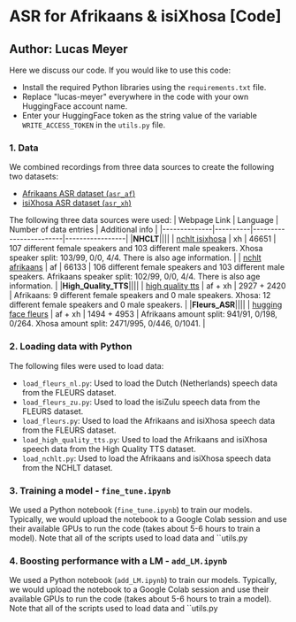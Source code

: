 # ASR for Afrikaans & isiXhosa [Code]
## Author: Lucas Meyer

Here we discuss our code. If you would like to use this code:
 - Install the required Python libraries using the ``requirements.txt`` file.
 - Replace "lucas-meyer" everywhere in the code with your own HuggingFace account name.
 - Enter your HuggingFace token as the string value of the variable ``WRITE_ACCESS_TOKEN`` in the ``utils.py`` file.

### 1. Data
We combined recordings from three data sources to create the following two datasets:
 - [Afrikaans ASR dataset (``asr_af``)](https://huggingface.co/datasets/lucas-meyer/asr_af)
 - [isiXhosa ASR dataset (``asr_xh``)](https://huggingface.co/datasets/lucas-meyer/asr_xh)

The following three data sources were used:
| Webpage Link | Language | Number of data entries | Additional info |
|--------------|----------|------------------------|-----------------|
|**NHCLT**||||
| [nchlt isixhosa](https://repo.sadilar.org/handle/20.500.12185/279)                 | xh      | 46651       | 107 different female speakers and 103 different male speakers. Xhosa speaker split: 103/99, 0/0, 4/4. There is also age information. |
| [nchlt afrikaans](https://repo.sadilar.org/handle/20.500.12185/280)                | af      | 66133       | 106 different female speakers and 103 different male speakers. Afrikaans speaker split: 102/99, 0/0, 4/4. There is also age information. |
|**High_Quality_TTS**||||
| [high quality tts](https://repo.sadilar.org/handle/20.500.12185/527)               | af + xh | 2927 + 2420 | Afrikaans: 9 different female speakers and 0 male speakers. Xhosa: 12 different female speakers and 0 male speakers. |
|**Fleurs_ASR**||||
| [hugging face fleurs](https://huggingface.co/datasets/google/fleurs)               | af + xh | 1494 + 4953 | Afrikaans amount split: 941/91, 0/198, 0/264. Xhosa amount split: 2471/995, 0/446, 0/1041. |

### 2. Loading data with Python
The following files were used to load data:
 - ``load_fleurs_nl.py``: Used to load the Dutch (Netherlands) speech data from the FLEURS dataset.
 - ``load_fleurs_zu.py``: Used to load the isiZulu speech data from the FLEURS dataset.
 - ``load_fleurs.py``: Used to load the Afrikaans and isiXhosa speech data from the FLEURS dataset.
 - ``load_high_quality_tts.py``: Used to load the Afrikaans and isiXhosa speech data from the High Quality TTS dataset.
 - ``load_nchlt.py``: Used to load the Afrikaans and isiXhosa speech data from the NCHLT dataset.

### 3. Training a model - ``fine_tune.ipynb``
We used a Python notebook (``fine_tune.ipynb``) to train our models. Typically, we would upload the notebook to a Google Colab session and use their available GPUs to run the code (takes about 5-6 hours to train a model). Note that all of the scripts used to load data and ``utils.py

### 4. Boosting performance with a LM - ``add_LM.ipynb``
We used a Python notebook (``add_LM.ipynb``) to train our models. Typically, we would upload the notebook to a Google Colab session and use their available GPUs to run the code (takes about 5-6 hours to train a model). Note that all of the scripts used to load data and ``utils.py
